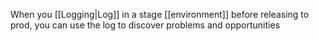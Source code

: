 When you [[Logging|Log]] in a stage [[environment]] before releasing to prod, you can use the log to discover problems and opportunities